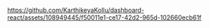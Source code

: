 

https://github.com/KarthikeyaKollu/dashboard-react/assets/108949445/f50011e1-ce17-42d2-965d-102660ecb61f

